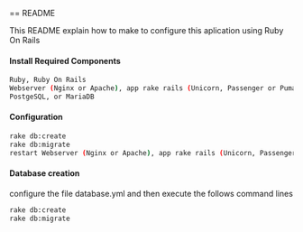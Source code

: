 == README

This README explain how to make to configure this aplication using Ruby On Rails

#### Install Required Components

```sh
Ruby, Ruby On Rails
Webserver (Nginx or Apache), app rake rails (Unicorn, Passenger or Puma) 
PostgeSQL, or MariaDB
```

#### Configuration

```sh
rake db:create
rake db:migrate 
restart Webserver (Nginx or Apache), app rake rails (Unicorn, Passenger or Puma) 
```


#### Database creation

configure the file database.yml and then execute the follows command lines

```sh
rake db:create
rake db:migrate
```

